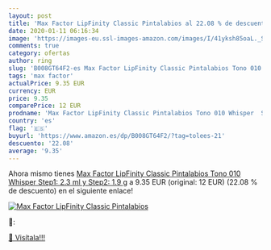 ```yaml
---
layout: post
title: 'Max Factor LipFinity Classic Pintalabios al 22.08 % de descuento'
date: 2020-01-11 06:16:34
image: 'https://images-eu.ssl-images-amazon.com/images/I/41yksh85oaL._SL200_.jpg'
comments: true
category: ofertas
author: ring
slug: 'B008GT64F2-es Max Factor LipFinity Classic Pintalabios Tono 010 Whisper...'
tags: 'max factor'
actualPrice: 9.35 EUR
currency: EUR
price: 9.35
comparePrice: 12 EUR
prodname: 'Max Factor LipFinity Classic Pintalabios Tono 010 Whisper  Step1: 2.3 ml y Step2: 1.9 g'
country: 'es'
flag: '🇪🇸'
buyurl: 'https://www.amazon.es/dp/B008GT64F2/?tag=tolees-21'
descuento: '22.08'
average: '9.35'
---
```


Ahora mismo tienes [Max Factor LipFinity Classic Pintalabios Tono 010 Whisper  Step1: 2.3 ml y Step2: 1.9 g](https://www.amazon.es/dp/B008GT64F2/?tag=tolees-21) a 9.35 EUR (original: 12 EUR) (22.08 %  de descuento) en el siguiente enlace!

[![Max Factor LipFinity Classic Pintalabios](https://images-eu.ssl-images-amazon.com/images/I/41yksh85oaL._SL200_.jpg)](https://www.amazon.es/dp/B008GT64F2/?tag=tolees-21)

🔎:


[🛒 Visítala!!!](https://www.amazon.es/dp/B008GT64F2/?tag=tolees-21)
